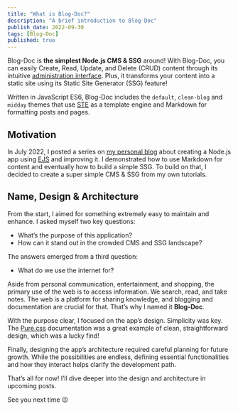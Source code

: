 ```yaml
---
title: "What is Blog-Doc?"
description: "A brief introduction to Blog-Doc"
publish_date: 2022-09-30
tags: [Blog-Doc]
published: true
---
```


Blog-Doc is **the simplest Node.js CMS & SSG** around! With Blog-Doc, you can easily Create, Read, Update, and Delete (CRUD) content through its intuitive [administration interface](/bd-admin). Plus, it transforms your content into a static site using its Static Site Generator (SSG) feature!

Written in JavaScript ES6, Blog-Doc includes the `default`, `clean-blog` and `midday` themes that use [STE](https://litenode.pages.dev/docs/rendering-templates/) as a template engine and Markdown for formatting posts and pages.

<h2>Motivation</h2>

In July 2022, I posted a series on [my personal blog](https://lebcit.github.io/) about creating a Node.js app using [EJS](https://ejs.co/) and improving it. I demonstrated how to use Markdown for content and eventually how to build a simple SSG. To build on that, I decided to create a super simple CMS & SSG from my own tutorials.

<h2>Name, Design & Architecture</h2>

From the start, I aimed for something extremely easy to maintain and enhance. I asked myself two key questions:

-   What’s the purpose of this application?
-   How can it stand out in the crowded CMS and SSG landscape?

The answers emerged from a third question:

-   What do we use the internet for?

Aside from personal communication, entertainment, and shopping, the primary use of the web is to access information. We search, read, and take notes. The web is a platform for sharing knowledge, and blogging and documentation are crucial for that. That’s why I named it **Blog-Doc**.

With the purpose clear, I focused on the app’s design. Simplicity was key. The [Pure.css](https://purecss.io/) documentation was a great example of clean, straightforward design, which was a lucky find!

Finally, designing the app’s architecture required careful planning for future growth. While the possibilities are endless, defining essential functionalities and how they interact helps clarify the development path.

That’s all for now! I’ll dive deeper into the design and architecture in upcoming posts.

See you next time 😉